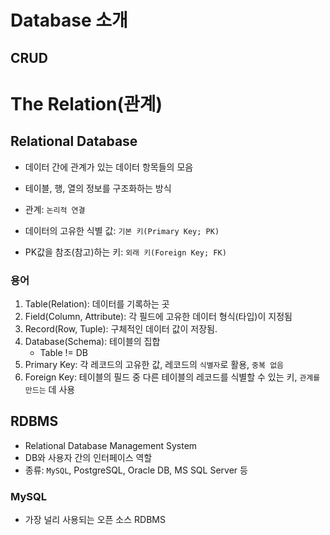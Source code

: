 # Database 소개

## CRUD

# The Relation(관계)

## Relational Database
- 데이터 간에 관계가 있는 데이터 항목들의 모음
- 테이블, 행, 열의 정보를 구조화하는 방식
- 관계: `논리적 연결`

- 데이터의 고유한 식별 값: `기본 키(Primary Key; PK)`
- PK값을 참조(참고)하는 키: `외래 키(Foreign Key; FK)`

### 용어
1. Table(Relation): 데이터를 기록하는 곳
2. Field(Column, Attribute): 각 필드에 고유한 데이터 형식(타입)이 지정됨
3. Record(Row, Tuple): 구체적인 데이터 값이 저장됨.
4. Database(Schema): 테이블의 집합
    - Table != DB
5. Primary Key: 각 레코드의 고유한 값, 레코드의 `식별자`로 활용, `중복 없음`
6. Foreign Key: 테이블의 필드 중 다른 테이블의 레코드를 식별할 수 있는 키, `관계를 만드는` 데 사용

## RDBMS
- Relational Database Management System
- DB와 사용자 간의 인터페이스 역할
- 종류: `MySQL`, PostgreSQL, Oracle DB, MS SQL Server 등

### MySQL
- 가장 널리 사용되는 오픈 소스 RDBMS

